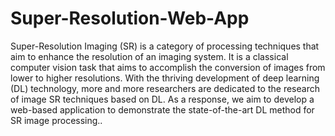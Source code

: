 # Super-Resolution-Web-App

Super-Resolution Imaging (SR) is a category of processing techniques that aim to enhance the resolution of an imaging system. It is a classical computer vision task that aims to accomplish the conversion of images from lower to higher resolutions. With the thriving development of deep learning (DL) technology, more and more researchers are dedicated to the research of image SR techniques based on DL. As a response, we aim to develop a web-based application to demonstrate the state-of-the-art DL method for SR image processing..
